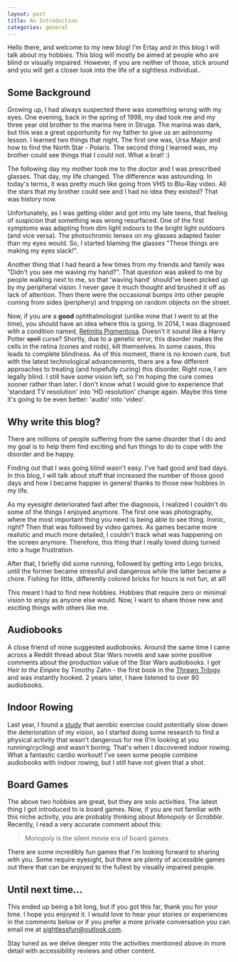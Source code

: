 ```yaml
---
layout: post
title: An Introduction
categories: general
---
```

Hello there, and welcome to my new blog! I'm Ertay and in this blog I will talk about my hobbies. This blog will mostly be aimed at people who are blind or visually impaired. However, if you are neither of those, stick around and you will get a closer look into the life of a sightless individual..

## Some Background

Growing up, I had always suspected there was something wrong with my eyes. One evening, back in the spring of 1998, my dad took me and my three year old brother to the marina here in Struga. The marina was dark, but this was a great opportunity for my father to give us an astronomy lesson. I learned two things that night. The first one was, Ursa Major and how to find the North Star - Polaris. The second thing I learned was, my brother could see things that I could not. What a brat! :) 

The following day my mother took me to the doctor and I was prescribed glasses. That day, my life changed. The difference was astounding. In today's terms, it was pretty much like going from VHS to Blu-Ray video. All the stars that my brother could see and I had no idea they existed? That was history now.

Unfortunately, as I was getting older and got into my late teens, that feeling of suspicion that something was wrong resurfaced. One of the first symptoms was adapting from dim light indoors to the bright light outdoors (and vice versa). The photochromic lenses on my glasses adapted faster than my eyes would. So, I started blaming the glasses "These things are making my eyes slack!".

Another thing that I had heard a few times from my friends and family was "Didn't you see me waving my hand?". That question was asked to me by people walking next to me, so that 'waving hand' should've been picked up by my peripheral vision. I never gave it much thought and brushed it off as lack of attention. Then there were the occasional bumps into other people coming from sides (periphery) and tripping on random objects on the street. 

Now, if you are a **good** ophthalmologist (unlike mine that I went to at the time), you should have an idea where this is going. In 2014, I was diagnosed with a condition named, [Retinitis Pigmentosa](https://en.wikipedia.org/wiki/Retinitis_pigmentosa). Doesn't it sound like a Harry Potter ~~spell~~ curse? Shortly, due to a genetic error, this disorder makes the cells in the retina (cones and rods), kill themselves. In some cases, this leads to complete blindness. As of this moment, there is no known cure, but with the latest technological advancements, there are a few different approaches to treating (and hopefully curing) this disorder. Right now, I am legally blind. I still have some vision left, so I'm hoping the cure comes sooner rather than later. I don't know what I would give to experience that 'standard TV resolution' into 'HD resolution' change again. Maybe this time it's going to be even better: 'audio' into 'video'.

## Why write this blog?

There are millions of people suffering from the same disorder that I do and my goal is to help them find exciting and fun things to do to cope with the disorder and be happy.

Finding out that I was going blind wasn't easy. I've had good and bad days. In this blog, I will talk about stuff that increased the number of those good days and how I became happier in general thanks to those new hobbies in my life.

As my eyesight deteriorated fast after the diagnosis, I realized I couldn't do some of the things I enjoyed anymore. The first one was photography, where the most important thing you need is being able to see thing. Ironic, right? Then that was followed by video games. As games became more realistic and much more detailed, I couldn't track what was happening on the screen anymore. Therefore, this thing that I really loved doing turned into a huge frustration. 

After that, I briefly did some running, followed by getting into Lego bricks, until the former became stressful and dangerous while the latter became a chore. Fishing for little, differently colored bricks for hours is not fun, at all!

This meant I had to find new hobbies. Hobbies that require zero or minimal vision to enjoy as anyone else would. Now, I want to share those new and exciting things with others like me.

## Audiobooks

A close friend of mine suggested audiobooks. Around the same time I came across a Reddit thread about Star Wars novels and saw some positive comments about the production value of the Star Wars audiobooks. I got _Heir to the Empire_ by Timothy Zahn - the first book in the [Thrawn Trilogy](https://en.wikipedia.org/wiki/Thrawn_trilogy) and was instantly hooked. 2 years later, I have listened to over 80 audiobooks.

## Indoor Rowing

Last year, I found a [study](http://www.blindness.org/foundation-news/aerobic-exercise-preserves-vision-retinal-degeneration-lab-study) that aerobic exercise could potentially slow down the deterioration of my vision, so I started doing some research to find a physical activity that wasn't dangerous for me (I'm looking at you running/cycling) and wasn't boring. That's when I discovered indoor rowing. What a fantastic cardio workout! I've seen some people combine audiobooks with indoor rowing, but I still have not given that a shot.

## Board Games

The above two hobbies are great, but they are solo activities. The latest thing I got introduced to is board games. Now, if you are not familiar with this niche activity, you are probably thinking about _Monopoly_ or _Scrabble_. Recently, I read a very accurate comment about this: 

> Monopoly is the silent movie era of board games.

There are some incredibly fun games that I'm looking forward to sharing with you. Some require eyesight, but there are plenty of accessible games out there that can be enjoyed to the fullest by visually impaired people.

## Until next time...

This ended up being a bit long, but if you got this far, thank you for your time. I hope you enjoyed it. I would love to hear your stories or experiences in the comments below or if you prefer a more private conversation you can email me at sightlessfun@outlook.com. 

Stay tuned as we delve deeper into the activities mentioned above in more detail with accessibility reviews and other content.